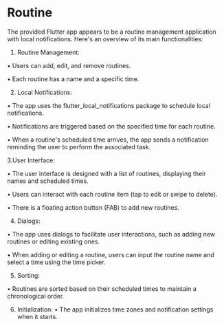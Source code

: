 # Routine

The provided Flutter app appears to be a routine management application with local notifications. Here's an overview of its main functionalities:


1. Routine Management:
   
• Users can add, edit, and remove routines.

• Each routine has a name and a specific time.


2. Local Notifications:
   
• The app uses the flutter_local_notifications package to schedule local notifications.

• Notifications are triggered based on the specified time for each routine.

• When a routine's scheduled time arrives, the app sends a notification reminding the user to perform the associated task.


3.User Interface:

• The user interface is designed with a list of routines, displaying their names and scheduled times.

• Users can interact with each routine item (tap to edit or swipe to delete).

• There is a floating action button (FAB) to add new routines.


4. Dialogs:

• The app uses dialogs to facilitate user interactions, such as adding new routines or editing existing ones.

• When adding or editing a routine, users can input the routine name and select a time using the time picker.


5. Sorting:
   
• Routines are sorted based on their scheduled times to maintain a chronological order.


6. Initialization:
• The app initializes time zones and notification settings when it starts.
